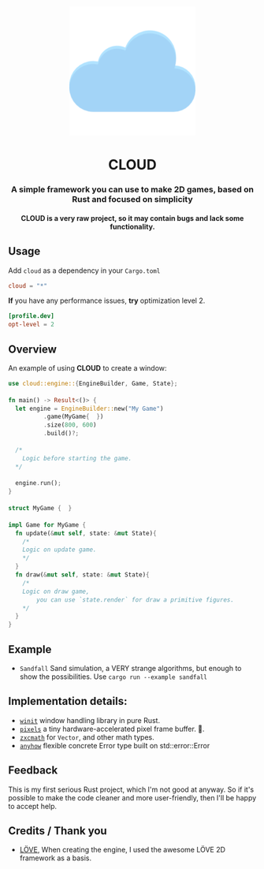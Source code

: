 <div align="center">

<img src="resource/icon.svg" width="256" />

# CLOUD
### A simple framework you can use to make 2D games, based on Rust and focused on simplicity

#### __CLOUD is a very raw project, so it may contain bugs and lack some functionality.__
</div>

## Usage
Add `cloud` as a dependency in your `Cargo.toml`
```toml
cloud = "*"
```

__If__ you have any performance issues, __try__ optimization level 2.

```toml
[profile.dev]
opt-level = 2
```

## Overview
An example of using __CLOUD__ to create a window:

```rust
use cloud::engine::{EngineBuilder, Game, State};

fn main() -> Result<()> {
  let engine = EngineBuilder::new("My Game")
          .game(MyGame{  })
          .size(800, 600)
          .build()?;
  
  /*
    Logic before starting the game.
  */

  engine.run();
}

struct MyGame {  }

impl Game for MyGame {
  fn update(&mut self, state: &mut State){
    /*
    Logic on update game.
    */
  }
  fn draw(&mut self, state: &mut State){
    /*
    Logic on draw game, 
        you can use `state.render` for draw a primitive figures.
    */
  }
}
```

[//]: # (Browse the [documentation] and the [examples] to learn more!)
## Example
* `Sandfall` Sand simulation, a VERY strange algorithms, but enough to show the possibilities. Use `cargo run --example sandfall`


## Implementation details:
* [`winit`] window handling library in pure Rust.
* [`pixels`] a tiny hardware-accelerated pixel frame buffer. 🦀.
* [`zxcmath`] for `Vector`, and other math types.
* [`anyhow`] flexible concrete Error type built on std::error::Error

[//]: # (* [`image`] for image loading and texture array building.)

[`zxcmath`]: https://github.com/dijikey/zxcmath
[`winit`]: https://github.com/rust-windowing/winit
[`pixels`]: https://github.com/parasyte/pixels
[`anyhow`]: https://github.com/dtolnay/anyhow

[//]: # ([`image`]: https://github.com/image-rs/image)

## Feedback

This is my first serious Rust project, 
which I'm not good at anyway. 
So if it's possible to make the code cleaner and more user-friendly, 
then I'll be happy to accept help.

## Credits / Thank you
* [LÖVE], When creating the engine, I used the awesome LÖVE 2D framework as a basis.

[LÖVE]: https://github.com/love2d/love
